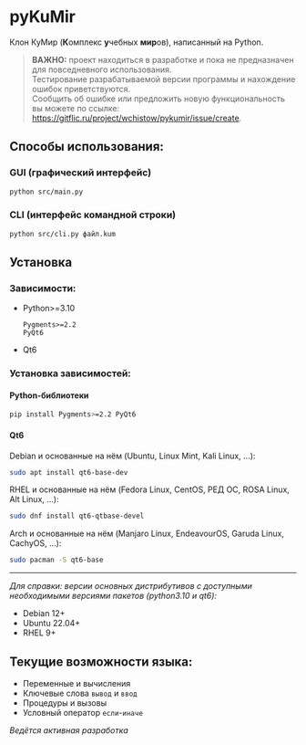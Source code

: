 # pyKuMir

Клон КуМир (**К**омплекс **у**чебных **мир**ов), написанный на Python.

> **ВАЖНО:** проект находиться в разработке и пока не предназначен для повседневного использования.\
> Тестирование разрабатываемой версии программы и нахождение ошибок приветствуются.\
> Сообщить об ошибке или предложить новую функциональность вы можете по ссылке: <https://gitflic.ru/project/wchistow/pykumir/issue/create>.

## Способы использования:

### GUI (графический интерфейс)

```sh
python src/main.py
```

### CLI (интерфейс командной строки)

```sh
python src/cli.py файл.kum
```

## Установка

### Зависимости:

 + Python>=3.10
   ```
   Pygments>=2.2
   PyQt6
   ```
 + Qt6

### Установка зависимостей:

#### Python-библиотеки

```sh
pip install Pygments>=2.2 PyQt6
```

#### Qt6

Debian и основанные на нём (Ubuntu, Linux Mint, Kali Linux, ...):
```sh
sudo apt install qt6-base-dev
```
RHEL и основанные на нём (Fedora Linux, CentOS, РЕД ОС, ROSA Linux, Alt Linux, ...):
```sh
sudo dnf install qt6-qtbase-devel
```
Arch и основанные на нём (Manjaro Linux, EndeavourOS, Garuda Linux, CachyOS, ...):
```sh
sudo pacman -S qt6-base
```

---

*Для справки: версии основных дистрибутивов с доступными необходимыми версиями пакетов (python3.10 и qt6):*

 + Debian 12+
 + Ubuntu 22.04+
 + RHEL 9+

## Текущие возможности языка:

 + Переменные и вычисления
 + Ключевые слова `вывод` и `ввод`
 + Процедуры и вызовы
 + Условный оператор `если`-`иначе`

*Ведётся активная разработка*
